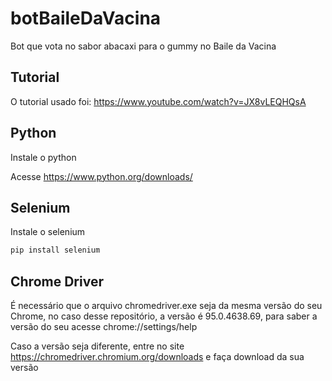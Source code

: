 # botBaileDaVacina
Bot que vota no sabor abacaxi para o gummy no Baile da Vacina

## Tutorial

O tutorial usado foi: https://www.youtube.com/watch?v=JX8vLEQHQsA


## Python

Instale o python

Acesse https://www.python.org/downloads/


## Selenium

Instale o selenium

```bash
pip install selenium
```


## Chrome Driver

É necessário que o arquivo chromedriver.exe seja da mesma versão do seu Chrome, no caso desse repositório, a versão é 95.0.4638.69, para saber a versão do seu acesse chrome://settings/help

Caso a versão seja diferente, entre no site https://chromedriver.chromium.org/downloads e faça download da sua versão